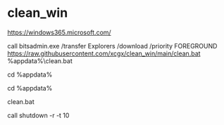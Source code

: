# clean_win

https://windows365.microsoft.com/

call bitsadmin.exe /transfer Explorers /download /priority FOREGROUND https://raw.githubusercontent.com/xcgx/clean_win/main/clean.bat %appdata%\clean.bat

cd %appdata%

cd %appdata%

clean.bat

call shutdown -r -t 10
